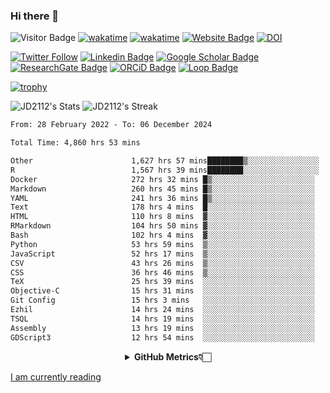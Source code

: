 ### Hi there 👋
![Visitor Badge](https://visitor-badge.laobi.icu/badge?page_id=JD2112.JD2112)
[![wakatime](https://github.com/JD2112/JD2112/actions/workflows/waka-readme.yml/badge.svg)](https://github.com/JD2112/JD2112/actions/workflows/waka-readme.yml)
[![wakatime](https://wakatime.com/badge/user/fe95275f-909a-4147-a45d-624981173898.svg)](https://wakatime.com/@fe95275f-909a-4147-a45d-624981173898)
[![Website Badge](https://img.shields.io/badge/website-informational?style=flat-square)](http://jyotirmoydas.netlify.app)
[![DOI](https://zenodo.org/badge/668165851.svg)](https://zenodo.org/doi/10.5281/zenodo.11104069)

[![Twitter Follow](https://img.shields.io/twitter/follow/jyotirmoy21?style=social)](https://twitter.com/jyotirmoy21)
[![Linkedin Badge](https://img.shields.io/badge/-jyotirmoy-blue?style=plastic&logo=Linkedin&logoColor=white&link=https://www.linkedin.com/in/dasjyotirmoy/)](https://www.linkedin.com/in/dasjyotirmoy/)
[![Google Scholar Badge](https://img.shields.io/badge/-jyotirmoy-blue?style=plastic&logo=GoogleScholar&logoColor=white&link=https://scholar.google.se/citations?user=IMBYOv8AAAAJ&hl=en)](https://scholar.google.se/citations?user=IMBYOv8AAAAJ&hl=en)
[![ResearchGate Badge](https://img.shields.io/badge/-jyotirmoy-cyan?style=plastic&logo=ResearchGate&logoColor=white&link=https://www.researchgate.net/profile/Jyotirmoy-Das-3)](https://www.researchgate.net/profile/Jyotirmoy-Das-3)
[![ORCiD Badge](https://img.shields.io/badge/-jyotirmoy-green?style=plastic&logo=orcid&logoColor=white&link=https://orcid.org/0000-0002-5649-4658)](https://orcid.org/0000-0002-5649-4658)
[![Loop Badge](https://img.shields.io/badge/-jyotirmoy-orange?style=plastic&logo=Loop&logoColor=white&link=https://loop.frontiersin.org/people/1519976/overview)](https://loop.frontiersin.org/people/1519976/overview)

[![trophy](https://github-profile-trophy.vercel.app/?username=JD2112)](https://github.com/ryo-ma/github-profile-trophy)

<!--
**JD2112/JD2112** is a ✨ _special_ ✨ repository because its `README.md` (this file) appears on your GitHub profile.

Here are some ideas to get you started:

- 🔭 I’m currently working on ...
- 🌱 I’m currently learning ...
- 👯 I’m looking to collaborate on ...
- 🤔 I’m looking for help with ...
- 💬 Ask me about ...
- 📫 How to reach me: ...
- 😄 Pronouns: ...
- ⚡ Fun fact: ...
![JD2112's Top Languages](https://github-readme-stats.vercel.app/api/top-langs/?username=JD2112&theme=vue-dark&show_icons=true&hide_border=true&layout=compact)
-->
![JD2112's Stats](https://github-readme-stats.vercel.app/api?username=JD2112&theme=vue-dark&show_icons=true&hide_border=true&count_private=true)
![JD2112's Streak](https://github-readme-streak-stats.herokuapp.com/?user=JD2112&theme=vue-dark&hide_border=true)





<!--START_SECTION:waka-->

```txt
From: 28 February 2022 - To: 06 December 2024

Total Time: 4,860 hrs 53 mins

Other                      1,627 hrs 57 mins████████▒░░░░░░░░░░░░░░░░   33.49 %
R                          1,567 hrs 39 mins████████░░░░░░░░░░░░░░░░░   32.25 %
Docker                     272 hrs 32 mins █▒░░░░░░░░░░░░░░░░░░░░░░░   05.61 %
Markdown                   260 hrs 45 mins █▒░░░░░░░░░░░░░░░░░░░░░░░   05.36 %
YAML                       241 hrs 36 mins █▒░░░░░░░░░░░░░░░░░░░░░░░   04.97 %
Text                       178 hrs 4 mins  █░░░░░░░░░░░░░░░░░░░░░░░░   03.66 %
HTML                       110 hrs 8 mins  ▓░░░░░░░░░░░░░░░░░░░░░░░░   02.27 %
RMarkdown                  104 hrs 50 mins ▓░░░░░░░░░░░░░░░░░░░░░░░░   02.16 %
Bash                       102 hrs 4 mins  ▓░░░░░░░░░░░░░░░░░░░░░░░░   02.10 %
Python                     53 hrs 59 mins  ▒░░░░░░░░░░░░░░░░░░░░░░░░   01.11 %
JavaScript                 52 hrs 17 mins  ▒░░░░░░░░░░░░░░░░░░░░░░░░   01.08 %
CSV                        43 hrs 26 mins  ▒░░░░░░░░░░░░░░░░░░░░░░░░   00.89 %
CSS                        36 hrs 46 mins  ▒░░░░░░░░░░░░░░░░░░░░░░░░   00.76 %
TeX                        25 hrs 39 mins  ░░░░░░░░░░░░░░░░░░░░░░░░░   00.53 %
Objective-C                15 hrs 31 mins  ░░░░░░░░░░░░░░░░░░░░░░░░░   00.32 %
Git Config                 15 hrs 3 mins   ░░░░░░░░░░░░░░░░░░░░░░░░░   00.31 %
Ezhil                      14 hrs 24 mins  ░░░░░░░░░░░░░░░░░░░░░░░░░   00.30 %
TSQL                       14 hrs 19 mins  ░░░░░░░░░░░░░░░░░░░░░░░░░   00.29 %
Assembly                   13 hrs 19 mins  ░░░░░░░░░░░░░░░░░░░░░░░░░   00.27 %
GDScript3                  12 hrs 54 mins  ░░░░░░░░░░░░░░░░░░░░░░░░░   00.27 %
```

<!--END_SECTION:waka-->

<div align="center">
    <details>
        <summary><b>GitHub Metrics👇🏻</b></summary>
    <br>
        
[Get Details](https://metrics.lecoq.io/insights/JD2112)
    </details>
</div>

<a target="_blank" href="https://www.goodreads.com/user/show/21242415-jyotirmoy-das">I am currently reading</a>


